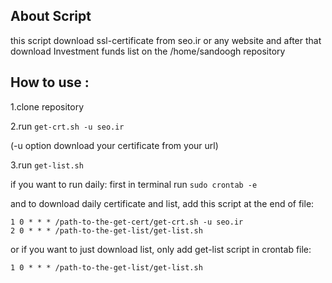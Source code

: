 ## About Script 

this script download ssl-certificate from seo.ir or any website and after that download Investment funds list on the /home/sandoogh repository

## How to use :
1.clone repository

2.run 
```get-crt.sh -u seo.ir```

(-u option download your certificate from your url)

3.run `get-list.sh`

if you want to run daily:
first in terminal run
```sudo crontab -e```

and to download daily certificate and list, add this script at the end of file:
```
1 0 * * * /path-to-the-get-cert/get-crt.sh -u seo.ir
2 0 * * * /path-to-the-get-list/get-list.sh
```

or if you want to just download list, only add get-list script in crontab file:

```1 0 * * * /path-to-the-get-list/get-list.sh```
